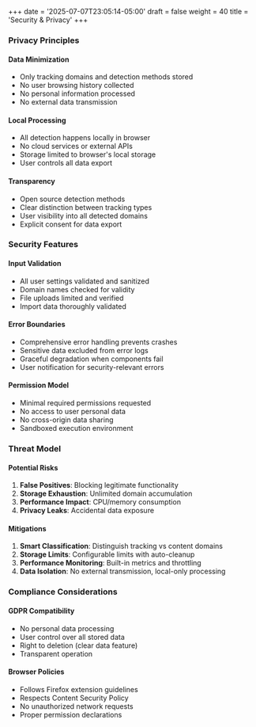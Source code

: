 +++
date = '2025-07-07T23:05:14-05:00'
draft = false
weight = 40
title = 'Security & Privacy'
+++

### Privacy Principles

#### Data Minimization

- Only tracking domains and detection methods stored
- No user browsing history collected
- No personal information processed
- No external data transmission

#### Local Processing

- All detection happens locally in browser
- No cloud services or external APIs
- Storage limited to browser's local storage
- User controls all data export

#### Transparency

- Open source detection methods
- Clear distinction between tracking types
- User visibility into all detected domains
- Explicit consent for data export

### Security Features

#### Input Validation

- All user settings validated and sanitized
- Domain names checked for validity
- File uploads limited and verified
- Import data thoroughly validated

#### Error Boundaries

- Comprehensive error handling prevents crashes
- Sensitive data excluded from error logs
- Graceful degradation when components fail
- User notification for security-relevant errors

#### Permission Model

- Minimal required permissions requested
- No access to user personal data
- No cross-origin data sharing
- Sandboxed execution environment

### Threat Model

#### Potential Risks

1. **False Positives**: Blocking legitimate functionality
2. **Storage Exhaustion**: Unlimited domain accumulation
3. **Performance Impact**: CPU/memory consumption
4. **Privacy Leaks**: Accidental data exposure

#### Mitigations

1. **Smart Classification**: Distinguish tracking vs content domains
2. **Storage Limits**: Configurable limits with auto-cleanup
3. **Performance Monitoring**: Built-in metrics and throttling
4. **Data Isolation**: No external transmission, local-only processing

### Compliance Considerations

#### GDPR Compatibility

- No personal data processing
- User control over all stored data
- Right to deletion (clear data feature)
- Transparent operation

#### Browser Policies

- Follows Firefox extension guidelines
- Respects Content Security Policy
- No unauthorized network requests
- Proper permission declarations
